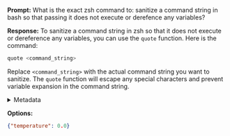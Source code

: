**Prompt:**
What is the exact zsh command to: sanitize a command string in bash so that passing it does not execute or derefence any variables?

**Response:**
To sanitize a command string in zsh so that it does not execute or dereference any variables, you can use the `quote` function. Here is the command:

```zsh
quote <command_string>
```

Replace `<command_string>` with the actual command string you want to sanitize. The `quote` function will escape any special characters and prevent variable expansion in the command string.

<details><summary>Metadata</summary>

- Duration: 2354 ms
- Datetime: 2023-08-19T15:13:55.123969
- Model: gpt-3.5-turbo-0613

</details>

**Options:**
```json
{"temperature": 0.0}
```

